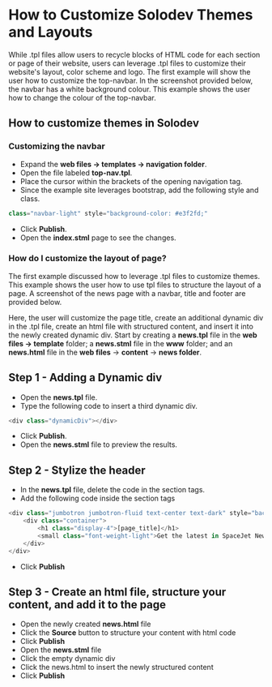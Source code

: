 # How to Customize Solodev Themes and Layouts

While .tpl files allow users to recycle blocks of HTML code for each section or page of their website, users can leverage .tpl files to customize their website's layout, color scheme and logo. The first example will show the user how to customize the top-navbar. In the screenshot provided below, the navbar has a white background colour. This example shows the user how to change the colour of the top-navbar.

## How to customize themes in Solodev

### Customizing the navbar

* Expand the **web files -> templates -> navigation folder**. 
* Open the file labeled **top-nav.tpl**.
* Place the cursor within the brackets of the opening navigation tag.
* Since the example site leverages bootstrap, add the following style and class.
```js
class="navbar-light" style="background-color: #e3f2fd;"
```
* Click **Publish**.
* Open the **index.stml** page to see the changes.   

### How do I customize the layout of page?

The first example discussed how to leverage .tpl files to customize themes. This example shows the user how to use tpl files to structure the layout of a page. A screenshot of the news page with a navbar, title and footer are provided below. 

Here, the user will customize the page title, create an additional dynamic div in the .tpl file, create an html file with structured content, and insert it into the newly created dynamic div. Start by creating a **news.tpl** file in the **web files -> template** folder; a **news.stml** file in the **www** folder; and an **news.html** file in the **web files** ->  **content** -> **news folder**. 

## Step 1 - Adding a Dynamic div

* Open the **news.tpl** file. 
* Type the following code to insert a third dynamic div.
```js
<div class="dynamicDiv"></div>
```
* Click **Publish**.
* Open the **news.stml** file to preview the results. 

## Step 2 - Stylize the header

* In the **news.tpl** file, delete the code in the section tags.
* Add the following code inside the section tags
```js
<div class="jumbotron jumbotron-fluid text-center text-dark" style="background-color: #ffffff;">
    <div class="container">
        <h1 class="display-4">[page_title]</h1>
        <small class="font-weight-light">Get the latest in SpaceJet News</small>
    </div>
</div>
```
* Click **Publish**

## Step 3 - Create an html file, structure your content, and add it to the page

* Open the newly created **news.html** file
* Click the **Source** button to structure your content with html code
* Click **Publish**
* Open the **news.stml** file
* Click the empty dynamic div
* Click the news.html to insert the newly structured content
* Click **Publish**
